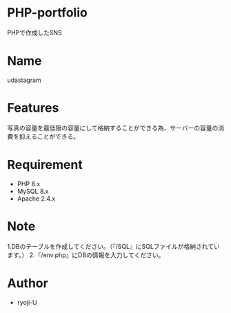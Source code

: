 # PHP-portfolio
PHPで作成したSNS

# Name

udastagram

# Features

写真の容量を最低限の容量にして格納することができる為、サーバーの容量の消費を抑えることができる。

# Requirement

* PHP 8.x
* MySQL 8.x
* Apache 2.4.x

# Note

1.DBのテーブルを作成してください。（『/SQL』にSQLファイルが格納されています。）
2.『/env.php』にDBの情報を入力してください。

# Author

* ryoji-U
